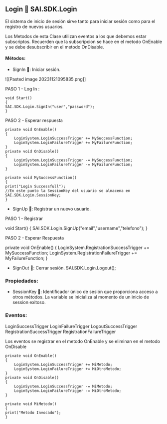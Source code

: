 ## Login 🔐  SAI.SDK.Login


El sistema de inicio de sesión sirve tanto para iniciar sesión como para el registro de nuevos usuarios.

Los Metodos de esta Clase utilizan eventos a los que debemos estar subscriptos.
Recuerden que la subscripcion se hace en el metodo OnEnable y se debe desubscribir en el metodo OnDisable.

  

#### Métodos:

- SignIn 🚪: Iniciar sesión.

![[Pasted image 20231121095835.png]]

PASO 1 - Log In :

    void Start()
    {
	SAI.SDK.Login.SignIn("user","password");
	}

PASO 2 - Esperar respuesta

    private void OnEnable()
    {
        LoginSystem.LoginSuccessTrigger += MySuccessFunction;
        LoginSystem.LoginFailureTrigger += MyFailureFunction;
    }
    private void OnDisable()
    {
        LoginSystem.LoginSuccessTrigger -= MySuccessFunction;
        LoginSystem.LoginFailureTrigger -= MyFailureFunction;
    }
    
    private void MySuccessFunction()
    {
    print("Login Successfull"); 
    //En este punto la SessionKey del usuario se almacena en SAI.SDK.Login.SessionKey;
    }
    
- SignUp 📝: Registrar un nuevo usuario.

PASO 1 - Registrar

void Start()
{
SAI.SDK.Login.SignUp("email","username","telefono");
}

PASO 2 - Esperar Respuesta 

private void OnEnable()
    {
        LoginSystem.RegistrationSuccessTrigger += MySuccessFunction;
        LoginSystem.RegistrationFailureTrigger += MyFailureFunction;
    }
    
- SignOut 🚪: Cerrar sesión.
 SAI.SDK.Login.Logout();
    

    
  

### Propiedades: 

- SessionKey 🔑: Identificador único de sesión que proporciona acceso a otros métodos. La variable se inicializa al momento de un inicio de session exitoso.
    

  
### Eventos:

LoginSuccessTrigger
LoginFailureTrigger
LogoutSuccessTrigger
RegistrationSuccessTrigger
RegistrationFailureTrigger

Los eventos se registrar en el metodo OnEnable y se eliminan en el metodo OnDisable

```
private void OnEnable()
{
    LoginSystem.LoginSuccessTrigger += MiMetodo;
    LoginSystem.LoginFailureTrigger += MiOtroMetodo;
}
private void OnDisable()
{
    LoginSystem.LoginSuccessTrigger -= MiMetodo;
    LoginSystem.LoginFailureTrigger -= MiOtroMetodo;
}

private void MiMetodo()
{
print("Metodo Invocado"); 
}
```

